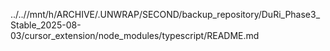 ../..//mnt/h/ARCHIVE/.UNWRAP/SECOND/backup_repository/DuRi_Phase3_Stable_2025-08-03/cursor_extension/node_modules/typescript/README.md
